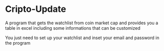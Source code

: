# Cripto-Update
A program that gets the watchlist from coin market cap and provides you a table in excel including some informations that can be customized

You just need to set up your watchlist and inset your email and password in the program
